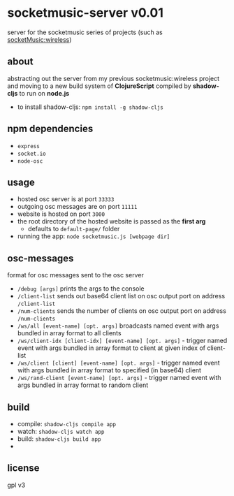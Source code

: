 # socketmusic-server v0.01
server for the socketmusic series of projects (such as [socketMusic:wireless](https://derekxkwan.com/musicart/socketMusic.html))

## about
abstracting out the server from my previous socketmusic:wireless project and moving to a new build system of **ClojureScript** compiled by **shadow-cljs** to run on **node.js**


- to install shadow-cljs: `npm install -g shadow-cljs`

## npm dependencies
- `express`
- `socket.io`
- `node-osc`

## usage
- hosted osc server is at port `33333`
- outgoing osc messages are on port `11111`
- website is hosted on port `3000`
- the root directory of the hosted website is passed as the **first arg**
  - defaults to `default-page/` folder
- running the app: `node socketmusic.js [webpage dir]`

## osc-messages
format for osc messages sent to the osc server
- `/debug [args]` prints the args to the console
- `/client-list` sends out base64 client list on osc output port on address `/client-list`
- `/num-clients` sends the number of clients on osc output port on address `/num-clients`
- `/ws/all [event-name] [opt. args]` broadcasts named event with args bundled in array format to all clients
- `/ws/client-idx [client-idx] [event-name] [opt. args]` - trigger named event with args bundled in array format to client at given index of client-list
- `/ws/client [client] [event-name] [opt. args]` - trigger named event with args bundled in array format to specified (in base64) client
- `/ws/rand-client [event-name] [opt. args]` -  trigger named event with args bundled in array format to random client

## build
- compile: `shadow-cljs compile app`
- watch: `shadow-cljs watch app`
- build: `shadow-cljs build app`
- 
## license
gpl v3
